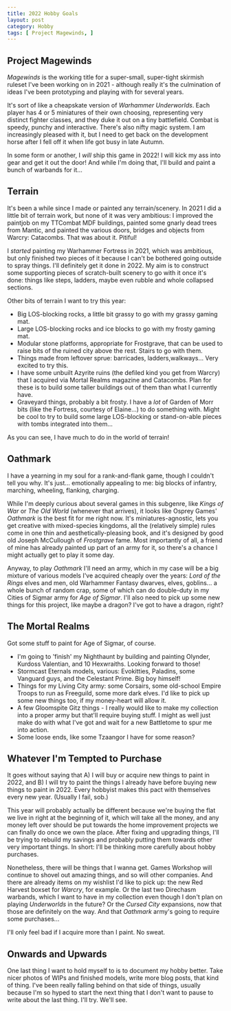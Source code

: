 ```yaml
---
title: 2022 Hobby Goals
layout: post
category: Hobby
tags: [ Project Magewinds, ]
---
```


## Project Magewinds

*Magewinds* is the working title for a super-small, super-tight skirmish ruleset I've been working on in 2021 - although really it's the culmination of ideas I've been prototyping and playing with for several years.

It's sort of like a cheapskate version of *Warhammer Underworlds*. Each player has 4 or 5 miniatures of their own choosing, representing very distinct fighter classes, and they duke it out on a tiny battlefield. Combat is speedy, punchy and interactive. There's also nifty magic system. I am increasingly pleased with it, but I need to get back on the development horse after I fell off it when life got busy in late Autumn.

In some form or another, I *will* ship this game in 2022! I will kick my ass into gear and get it out the door! And while I'm doing that, I'll build and paint a bunch of warbands for it...

## Terrain

It's been a while since I made or painted any terrain/scenery. In 2021 I did a little bit of terrain work, but none of it was very ambitious: I improved the paintjob on my TTCombat MDF buildings, painted some gnarly dead trees from Mantic, and painted the various doors, bridges and objects from Warcry: Catacombs. That was about it. Pitiful!

I *started* painting my Warhammer Fortress in 2021, which was ambitious, but only finished two pieces of it because I can't be bothered going outside to spray things. I'll definitely get it done in 2022. My aim is to construct some supporting pieces of scratch-built scenery to go with it once it's done: things like steps, ladders, maybe even rubble and whole collapsed sections.

Other bits of terrain I want to try this year:

- Big LOS-blocking rocks, a little bit grassy to go with my grassy gaming mat.
- Large LOS-blocking rocks and ice blocks to go with my frosty gaming mat.
- Modular stone platforms, appropriate for Frostgrave, that can be used to raise bits of the ruined city above the rest. Stairs to go with them.
- Things made from leftover sprue: barricades, ladders,walkways... Very excited to try this.
- I have some unbuilt Azyrite ruins (the defiled kind you get from Warcry) that I acquired via Mortal Realms magazine and Catacombs. Plan for these is to build some taller buildings out of them than what I currently have.
- Graveyard things, probably a bit frosty. I have a *lot* of Garden of Morr bits (like the Fortress, courtesy of Elaine...) to do something with. Might be cool to try to build some large LOS-blocking or stand-on-able pieces with tombs integrated into them...

As you can see, I have much to do in the world of terrain!

## Oathmark

I have a yearning in my soul for a rank-and-flank game, though I couldn't tell you why. It's just... emotionally appealing to me: big blocks of infantry, marching, wheeling, flanking, charging. 

While I'm deeply curious about several games in this subgenre, like *Kings of War* or *The Old World* (whenever that arrives), it looks like Osprey Games' *Oathmark* is the best fit for me right now. It's miniatures-agnostic, lets you get creative with mixed-species kingdoms, all the (relatively simple) rules come in one thin and aesthetically-pleasing book, and it's designed by good old Joseph McCullough of *Frostgrave* fame. Most importantly of all, a friend of mine has already painted up part of an army for it, so there's a chance I might actually get to play it some day.

Anyway, to play *Oathmark* I'll need an army, which in my case will be a big mixture of various models I've acquired cheaply over the years: *Lord of the Rings* elves and men, old Warhammer Fantasy dwarves, elves, goblins... a whole bunch of random crap, some of which can do double-duty in my Cities of Sigmar army for *Age of Sigmar*. I'll also need to pick up some new things for this project, like maybe a dragon? I've got to have a dragon, right?    

## The Mortal Realms

Got some stuff to paint for Age of Sigmar, of course. 

- I'm going to 'finish' my Nighthaunt by building and painting Olynder, Kurdoss Valentian, and 10 Hexwraiths. Looking forward to those!
- Stormcast Eternals models, various: Evokitties, Paladins, some Vanguard guys, and the Celestant Prime. Big boy himself! 
- Things for my Living City army: some Corsairs, some old-school Empire Troops to run as Freeguild, some more dark elves. I'd like to pick up some new things too, if my money-heart will allow it. 
- A few Gloomspite Gitz things - I really would like to make my collection into a proper army but that'll require buying stuff. I might as well just make do with what I've got and wait for a new Battletome to spur me into action.
- Some loose ends, like some Tzaangor I have for some reason?

## Whatever I'm Tempted to Purchase

It goes without saying that A) I will buy or acquire new things to paint in 2022, and B) I will try to paint the things I already have before buying new things to paint in 2022. Every hobbyist makes this pact with themselves every new year. (Usually I fail, sob.)

This year will probably actually be different because we're buying the flat we live in right at the beginning of it, which will take all the money, and any money left over should be put towards the home improvement projects we can finally do once we own the place. After fixing and upgrading things, I'll be trying to rebuild my savings and probably putting them towards other very important things. In short: I'll be thinking more carefully about hobby purchases.

Nonetheless, there will be things that I wanna get. Games Workshop will continue to shovel out amazing things, and so will other companies. And there are already items on my wishlist I'd like to pick up: the new Red Harvest boxset for *Warcry*, for example. Or the last two Direchasm warbands, which I want to have in my collection even though I don't plan on playing *Underworlds* in the future? Or the *Cursed City* expansions, now that those are definitely on the way. And that *Oathmark* army's going to require some purchases... 

I'll only feel bad if I acquire more than I paint. No sweat.

## Onwards and Upwards

One last thing I want to hold myself to is to document my hobby better. Take nicer photos of WIPs and finished models, write more blog posts, that kind of thing. I've been really falling behind on that side of things, usually because I'm so hyped to start the next thing that I don't want to pause to write about the last thing. I'll try. We'll see.